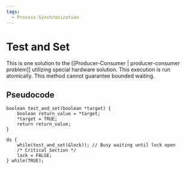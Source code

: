 ```yaml
---
tags:
  - Process-Synchronization
---
```

# Test and Set
This is one solution to the [[Producer-Consumer | producer-consumer problem]] utilizing special hardware solution. This execution is run atomically. This method cannot guarantee bounded waiting.
## Pseudocode
```
boolean test_and_set(boolean *target) {
    boolean return_value = *target;
    *target = TRUE;
    return return_value;
}

do {
    while(test_and_set(&lock)); // Busy waiting until lock open
    /* Critical Section */
    lock = FALSE;
} while(TRUE);
```